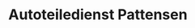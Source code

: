---
title: "Autoteiledienst Pattensen"
url: /pattensen/autoteiledienst-pattensen/
shop: Autoteile
---